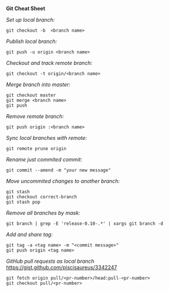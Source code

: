 **Git Cheat Sheet**

*Set up local branch:*
```shell script
git checkout -b  <branch name>
```

*Publish local branch:*
```shell script
git push -u origin <branch name>
```

*Checkout and track remote branch:*
```shell script
git checkout -t origin/<branch name>
```

*Merge branch into master:*
```shell script
git checkout master
git merge <branch name>
git push
```

*Remove remote branch:*
```shell script
git push origin :<branch name>
```

*Sync local branches with remote:*
```shell script
git remote prune origin
```

*Rename just commited commit:*
```shell script
git commit --amend -m "your new message"
```

*Move uncommited changes to another branch:*
```shell script
git stash
git checkout correct-branch
git stash pop
```

*Remove all branches by mask:*
```shell script
git branch | grep -E 'release-0.10-.*' | xargs git branch -d
```

*Add and share tag:*
```shell script
git tag -a <tag name> -m "<commit message>"
git push origin <tag name>
```

*GitHub pull requests as local branch*
https://gist.github.com/piscisaureus/3342247
```shell script
git fetch origin pull/<pr-number>/head:pull-<pr-number>
git checkout pull/<pr-number>
```
